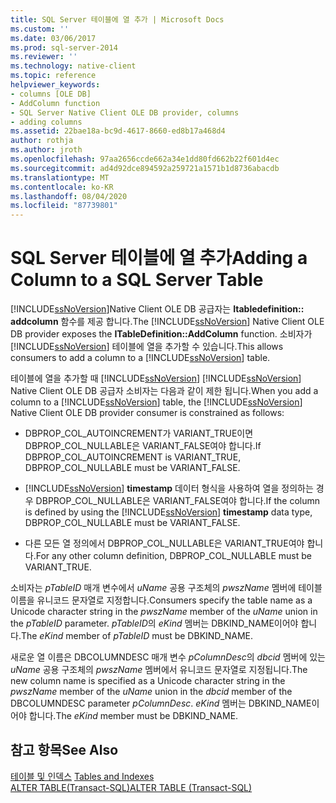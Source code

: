 ```yaml
---
title: SQL Server 테이블에 열 추가 | Microsoft Docs
ms.custom: ''
ms.date: 03/06/2017
ms.prod: sql-server-2014
ms.reviewer: ''
ms.technology: native-client
ms.topic: reference
helpviewer_keywords:
- columns [OLE DB]
- AddColumn function
- SQL Server Native Client OLE DB provider, columns
- adding columns
ms.assetid: 22bae18a-bc9d-4617-8660-ed8b17a468d4
author: rothja
ms.author: jroth
ms.openlocfilehash: 97aa2656ccde662a34e1dd80fd662b22f601d4ec
ms.sourcegitcommit: ad4d92dce894592a259721a1571b1d8736abacdb
ms.translationtype: MT
ms.contentlocale: ko-KR
ms.lasthandoff: 08/04/2020
ms.locfileid: "87739801"
---
```

# <a name="adding-a-column-to-a-sql-server-table"></a><span data-ttu-id="35d0f-102">SQL Server 테이블에 열 추가</span><span class="sxs-lookup"><span data-stu-id="35d0f-102">Adding a Column to a SQL Server Table</span></span>
  <span data-ttu-id="35d0f-103">[!INCLUDE[ssNoVersion](../../includes/ssnoversion-md.md)]Native Client OLE DB 공급자는 **Itabledefinition:: addcolumn** 함수를 제공 합니다.</span><span class="sxs-lookup"><span data-stu-id="35d0f-103">The [!INCLUDE[ssNoVersion](../../includes/ssnoversion-md.md)] Native Client OLE DB provider exposes the **ITableDefinition::AddColumn** function.</span></span> <span data-ttu-id="35d0f-104">소비자가 [!INCLUDE[ssNoVersion](../../includes/ssnoversion-md.md)] 테이블에 열을 추가할 수 있습니다.</span><span class="sxs-lookup"><span data-stu-id="35d0f-104">This allows consumers to add a column to a [!INCLUDE[ssNoVersion](../../includes/ssnoversion-md.md)] table.</span></span>  
  
 <span data-ttu-id="35d0f-105">테이블에 열을 추가할 때 [!INCLUDE[ssNoVersion](../../includes/ssnoversion-md.md)] [!INCLUDE[ssNoVersion](../../includes/ssnoversion-md.md)] Native Client OLE DB 공급자 소비자는 다음과 같이 제한 됩니다.</span><span class="sxs-lookup"><span data-stu-id="35d0f-105">When you add a column to a [!INCLUDE[ssNoVersion](../../includes/ssnoversion-md.md)] table, the [!INCLUDE[ssNoVersion](../../includes/ssnoversion-md.md)] Native Client OLE DB provider consumer is constrained as follows:</span></span>  
  
-   <span data-ttu-id="35d0f-106">DBPROP_COL_AUTOINCREMENT가 VARIANT_TRUE이면 DBPROP_COL_NULLABLE은 VARIANT_FALSE여야 합니다.</span><span class="sxs-lookup"><span data-stu-id="35d0f-106">If DBPROP_COL_AUTOINCREMENT is VARIANT_TRUE, DBPROP_COL_NULLABLE must be VARIANT_FALSE.</span></span>  
  
-   <span data-ttu-id="35d0f-107">[!INCLUDE[ssNoVersion](../../includes/ssnoversion-md.md)] **timestamp** 데이터 형식을 사용하여 열을 정의하는 경우 DBPROP_COL_NULLABLE은 VARIANT_FALSE여야 합니다.</span><span class="sxs-lookup"><span data-stu-id="35d0f-107">If the column is defined by using the [!INCLUDE[ssNoVersion](../../includes/ssnoversion-md.md)] **timestamp** data type, DBPROP_COL_NULLABLE must be VARIANT_FALSE.</span></span>  
  
-   <span data-ttu-id="35d0f-108">다른 모든 열 정의에서 DBPROP_COL_NULLABLE은 VARIANT_TRUE여야 합니다.</span><span class="sxs-lookup"><span data-stu-id="35d0f-108">For any other column definition, DBPROP_COL_NULLABLE must be VARIANT_TRUE.</span></span>  
  
 <span data-ttu-id="35d0f-109">소비자는 *pTableID* 매개 변수에서 *uName* 공용 구조체의 *pwszName* 멤버에 테이블 이름을 유니코드 문자열로 지정합니다.</span><span class="sxs-lookup"><span data-stu-id="35d0f-109">Consumers specify the table name as a Unicode character string in the *pwszName* member of the *uName* union in the *pTableID* parameter.</span></span> <span data-ttu-id="35d0f-110">*pTableID*의 *eKind* 멤버는 DBKIND_NAME이어야 합니다.</span><span class="sxs-lookup"><span data-stu-id="35d0f-110">The *eKind* member of *pTableID* must be DBKIND_NAME.</span></span>  
  
 <span data-ttu-id="35d0f-111">새로운 열 이름은 DBCOLUMNDESC 매개 변수 *pColumnDesc*의 *dbcid* 멤버에 있는 *uName* 공용 구조체의 *pwszName* 멤버에서 유니코드 문자열로 지정됩니다.</span><span class="sxs-lookup"><span data-stu-id="35d0f-111">The new column name is specified as a Unicode character string in the *pwszName* member of the *uName* union in the *dbcid* member of the DBCOLUMNDESC parameter *pColumnDesc*.</span></span> <span data-ttu-id="35d0f-112">*eKind* 멤버는 DBKIND_NAME이어야 합니다.</span><span class="sxs-lookup"><span data-stu-id="35d0f-112">The *eKind* member must be DBKIND_NAME.</span></span>  
  
## <a name="see-also"></a><span data-ttu-id="35d0f-113">참고 항목</span><span class="sxs-lookup"><span data-stu-id="35d0f-113">See Also</span></span>  
 <span data-ttu-id="35d0f-114">[테이블 및 인덱스](tables-and-indexes.md) </span><span class="sxs-lookup"><span data-stu-id="35d0f-114">[Tables and Indexes](tables-and-indexes.md) </span></span>  
 [<span data-ttu-id="35d0f-115">ALTER TABLE&#40;Transact-SQL&#41;</span><span class="sxs-lookup"><span data-stu-id="35d0f-115">ALTER TABLE &#40;Transact-SQL&#41;</span></span>](/sql/t-sql/statements/alter-table-transact-sql)  
  
  
